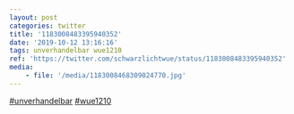 ```yaml
---
layout: post
categories: twitter
title: '1183008483395940352'
date: '2019-10-12 13:16:16'
tags: unverhandelbar wue1210
ref: 'https://twitter.com/schwarzlichtwue/status/1183008483395940352'
media:
    - file: '/media/1183008468309024770.jpg'
---
```

[#unverhandelbar](/t/unverhandelbar) [#wue1210](/t/wue1210)  

